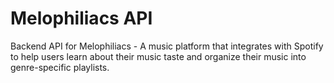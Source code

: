 # Melophiliacs API
Backend API for Melophiliacs - A music platform that integrates with Spotify to help users learn about their music taste and organize their music into genre-specific playlists.
